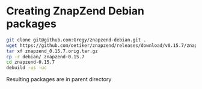 Creating ZnapZend Debian packages
===============


```sh
git clone git@github.com:Gregy/znapzend-debian.git .
wget https://github.com/oetiker/znapzend/releases/download/v0.15.7/znapzend-0.15.7.tar.gz -O znapzend_0.15.7.orig.tar.gz
tar xf znapzend_0.15.7.orig.tar.gz
cp -r debian/ znapzend-0.15.7
cd znapzend-0.15.7
debuild -us -uc
```

Resulting packages are in parent directory
